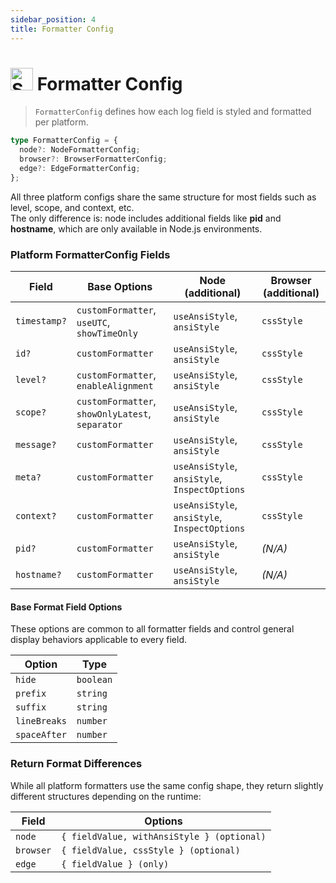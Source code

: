 ```yaml
---
sidebar_position: 4
title: Formatter Config
---
```


# <img src="https://raw.githubusercontent.com/Tarikul-Islam-Anik/Animated-Fluent-Emojis/master/Emojis/Activities/Sparkles.png" alt="Sparkles" width="36" height="36" /> Formatter Config

> `FormatterConfig` defines how each log field is styled and formatted per platform.

```ts
type FormatterConfig = {
  node?: NodeFormatterConfig;
  browser?: BrowserFormatterConfig;
  edge?: EdgeFormatterConfig;
};
```

All three platform configs share the same structure for most fields such as level, scope, and context, etc.  
The only difference is:
node includes additional fields like **pid** and **hostname**, which are only available in Node.js environments.

### Platform FormatterConfig Fields

| Field        | Base Options                                     | Node (additional)                             | Browser (additional) |
| ------------ | ------------------------------------------------ | --------------------------------------------- | -------------------- |
| `timestamp?` | `customFormatter`, `useUTC`, `showTimeOnly`      | `useAnsiStyle`, `ansiStyle`                   | `cssStyle`           |
| `id?`        | `customFormatter`                                | `useAnsiStyle`, `ansiStyle`                   | `cssStyle`           |
| `level?`     | `customFormatter`, `enableAlignment`             | `useAnsiStyle`, `ansiStyle`                   | `cssStyle`           |
| `scope?`     | `customFormatter`, `showOnlyLatest`, `separator` | `useAnsiStyle`, `ansiStyle`                   | `cssStyle`           |
| `message?`   | `customFormatter`                                | `useAnsiStyle`, `ansiStyle`                   | `cssStyle`           |
| `meta?`      | `customFormatter`                                | `useAnsiStyle`, `ansiStyle`, `InspectOptions` | `cssStyle`           |
| `context?`   | `customFormatter`                                | `useAnsiStyle`, `ansiStyle`, `InspectOptions` | `cssStyle`           |
| `pid?`       | `customFormatter`                                | `useAnsiStyle`, `ansiStyle`                   | _(N/A)_              |
| `hostname?`  | `customFormatter`                                | `useAnsiStyle`, `ansiStyle`                   | _(N/A)_              |

#### Base Format Field Options

These options are common to all formatter fields and control general display behaviors applicable to every field.

| Option       | Type      |
| ------------ | --------- |
| `hide`       | `boolean` |
| `prefix`     | `string`  |
| `suffix`     | `string`  |
| `lineBreaks` | `number`  |
| `spaceAfter` | `number`  |

### Return Format Differences

While all platform formatters use the same config shape, they return slightly different structures depending on the runtime:

| Field     | Options                                    |
| --------- | ------------------------------------------ |
| `node`    | `{ fieldValue, withAnsiStyle } (optional)` |
| `browser` | `{ fieldValue, cssStyle } (optional)`      |
| `edge`    | `{ fieldValue } (only)`                    |
